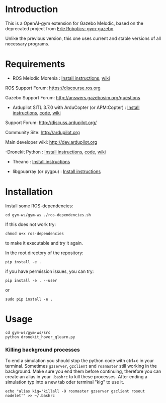# Introduction

This is a OpenAI-gym extension for Gazebo Melodic, based on the deprecated project from [Erle Robotics: gym-gazebo](https://github.com/erlerobot/gym-gazebo)

Unlike the previous version, this one uses current and stable versions of all necessary programs.

# Requirements

- ROS Melodic Morenia :  [Install instructions](http://wiki.ros.org/melodic/Installation/Ubuntu), [wiki](http://wiki.ros.org/)

ROS Support Forum: <https://discourse.ros.org>

Gazebo Support Forum: <http://answers.gazebosim.org/questions>

- Ardupilot SITL 3.7.0 with ArduCopter (or APM:Copter) : [Install instructions](http://ardupilot.org/dev/docs/setting-up-sitl-on-linux.html), [code](https://github.com/ArduPilot/ardupilot), [wiki](http://ardupilot.org/copter/index.html)

Support Forum: <http://discuss.ardupilot.org/>

Community Site: <http://ardupilot.org>

Main developer wiki: <http://dev.ardupilot.org>

-Dronekit Python : [Install instructions](https://dronekit-python.readthedocs.io/en/latest/guide/quick_start.html#installation), [code](https://github.com/dronekit/dronekit-python), [wiki](https://dronekit-python.readthedocs.io/en/latest/guide/index.html)

- Theano : [Install instructions](http://deeplearning.net/software/theano/install_ubuntu.html)

- libgpuarray (or pygpu) : [Install instructions](http://deeplearning.net/software/libgpuarray/installation.html)

# Installation

Install some ROS-dependencies:

`
cd gym-ws/gym-ws
./ros-dependencies.sh
`

If this does not work try:

```
chmod u+x ros-dependencies
```

to make it executable and try it again.

In the root directory of the repository:

```
pip install -e .
```

if you have permission issues, you can try:

```
pip install -e . --user
```

or

```
sudo pip install -e .
```

# Usage

```
cd gym-ws/gym-ws/src
python dronekit_hover_qlearn.py
```

### Killing background processes

To end a simulation you should stop the python code with ctrl+c in your terminal. Sometimes `gzserver`, `gzclient` and `rosmaster` still working in the background. Make sure you end them before continuing, therefore you can create an alias in your `.bashrc` to kill these processes. After ending a simulation typ into a new tab oder terminal "kig" to use it.

```
echo "alias kig='killall -9 rosmaster gzserver gzclient rosout nodelet'" >> ~/.bashrc
```
